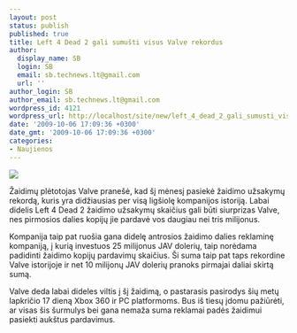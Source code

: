 ```yaml
---
layout: post
status: publish
published: true
title: Left 4 Dead 2 gali sumušti visus Valve rekordus
author:
  display_name: SB
  login: SB
  email: sb.technews.lt@gmail.com
  url: ''
author_login: SB
author_email: sb.technews.lt@gmail.com
wordpress_id: 4121
wordpress_url: http://localhost/site/new/left_4_dead_2_gali_sumusti_visus_valve_rekordus/
date: '2009-10-06 17:09:36 +0300'
date_gmt: '2009-10-06 17:09:36 +0300'
categories:
- Naujienos
---
```

<div class="imgright"><img src="http://t3.gstatic.com/images?q=tbn:DMNba1gmYyFtrM:http://joerayw.files.wordpress.com/2009/08/left4dead-boxart.jpg"  /></div>
<p>Žaidimų plėtotojas Valve pranešė, kad šį mėnesį pasiekė žaidimo užsakymų rekordą, kuris yra didžiausias per visą ligšiolę kompanijos istoriją. Labai didelis Left 4 Dead 2 žaidimo užsakymų skaičius gali būti siurprizas Valve, nes pirmosios dalies kopijų jie pardavė vos daugiau nei tris milijonus.</p>
<p>Kompanija taip pat ruošia gana didelę antrosios žaidimo dalies reklaminę kompaniją, į kurią investuos 25 milijonus JAV dolerių, taip norėdama padidinti žaidimo kopijų pardavimų skaičius. Ši suma taip pat taps rekordine Valve istorijoje ir net 10 milijonų JAV dolerių pranoks pirmajai daliai skirtą sumą.</p>
<p>Valve deda labai dideles viltis į šį žaidimą, o pastarasis pasirodys šių metų lapkričio 17 dieną Xbox 360 ir PC platformoms. Bus iš tiesų įdomu pažiūrėti, ar visas šis šurmulys bei gana nemaža suma reklamai padės žaidimui pasiekti aukštus pardavimus.<br /></p>
